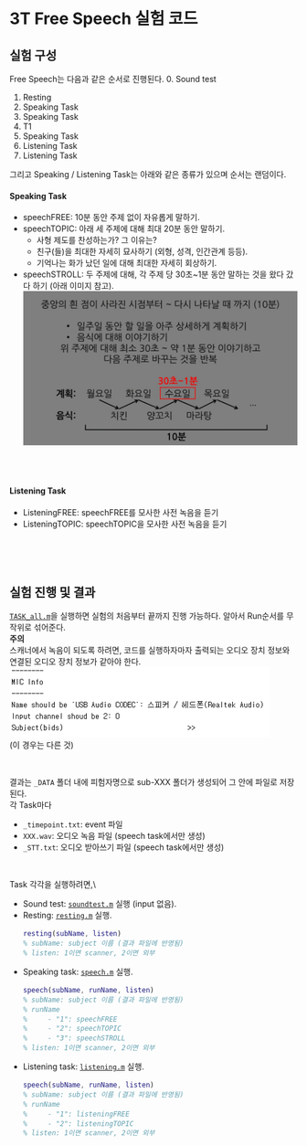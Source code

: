 # 3T Free Speech 실험 코드
## 실험 구성
Free Speech는 다음과 같은 순서로 진행된다.
0. Sound test
1. Resting
2. Speaking Task
3. Speaking Task
4. T1
5. Speaking Task
6. Listening Task
7. Listening Task

그리고 Speaking / Listening Task는 아래와 같은 종류가 있으며 순서는 랜덤이다.
<br/>

#### Speaking Task
- speechFREE: 10분 동안 주제 없이 자유롭게 말하기.
- speechTOPIC: 아래 세 주제에 대해 최대 20분 동안 말하기.
    - 사형 제도를 찬성하는가? 그 이유는?
    - 친구(들)을 최대한 자세히 묘사하기 (외형, 성격, 인간관계 등등).
    - 기억나는 화가 났던 일에 대해 최대한 자세히 회상하기.
- speechSTROLL: 두 주제에 대해, 각 주제 당 30초~1분 동안 말하는 것을 왔다 갔다 하기 (아래 이미지 참고).
![speechSTROLL](./instruction/STROLL.jpg)
<br/>
<br/>

#### Listening Task
- ListeningFREE: speechFREE를 모사한 사전 녹음을 듣기
- ListeningTOPIC: speechTOPIC을 모사한 사전 녹음을 듣기
<br/>
<br/>
<br/>

## 실험 진행 및 결과
[`TASK_all.m`](./TASK_all.m)을 실행하면 실험의 처음부터 끝까지 진행 가능하다. 알아서 Run순서를 무작위로 섞어준다.\
**주의**\
스캐너에서 녹음이 되도록 하려면, 코드를 실행하자마자 출력되는 오디오 장치 정보와 연결된 오디오 장치 정보가 같아야 한다.
![device info](./img/audio_device.png)
<br/>
(이 경우는 다른 것)

<br/>

결과는 `_DATA` 폴더 내에 피험자명으로 sub-XXX 폴더가 생성되어 그 안에 파일로 저장된다.\
각 Task마다
- `_timepoint.txt`: event 파일
- `XXX.wav`: 오디오 녹음 파일 (speech task에서만 생성)
- `_STT.txt`: 오디오 받아쓰기 파일 (speech task에서만 생성)

<br/>

Task 각각을 실행하려면,\
- Sound test: [`soundtest.m`](./soundtest.m) 실행 (input 없음).
- Resting: [`resting.m`](./resting.m) 실행.
    ```Matlab
    resting(subName, listen)
    % subName: subject 이름 (결과 파일에 반영됨)
    % listen: 1이면 scanner, 2이면 외부
    ```
- Speaking task: [`speech.m`](./speech.m) 실행.
    ```Matlab
    speech(subName, runName, listen)
    % subName: subject 이름 (결과 파일에 반영됨)
    % runName
    %     - "1": speechFREE
    %     - "2": speechTOPIC
    %     - "3": speechSTROLL
    % listen: 1이면 scanner, 2이면 외부
    ```
- Listening task: [`listening.m`](./listening.m) 실행.
    ```Matlab
    speech(subName, runName, listen)
    % subName: subject 이름 (결과 파일에 반영됨)
    % runName
    %     - "1": listeningFREE
    %     - "2": listeningTOPIC
    % listen: 1이면 scanner, 2이면 외부
    ```
